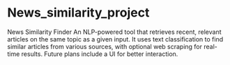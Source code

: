 # News_similarity_project
News Similarity Finder    An NLP-powered tool that retrieves recent, relevant articles on the same topic as a given input. It uses text classification to find similar articles from various sources, with optional web scraping for real-time results. Future plans include a UI for better interaction.  
